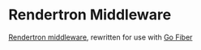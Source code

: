 # Rendertron Middleware

[Rendertron middleware](https://github.com/GoogleChrome/rendertron/blob/main/middleware/src/middleware.ts), rewritten for use with [Go Fiber](https://github.com/gofiber/fiber)
